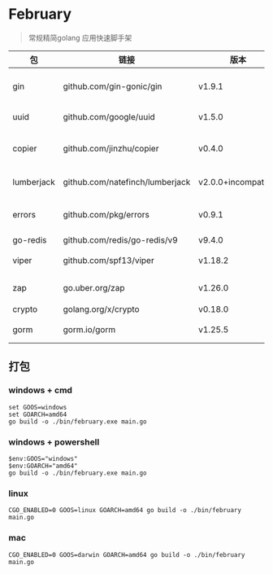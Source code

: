 # February

> 常规精简golang 应用快速脚手架



| 包         | 链接                            | 版本                | 作用           |
| ---------- | ------------------------------- | ------------------- | -------------- |
| gin        | github.com/gin-gonic/gin        | v1.9.1              | web请求框架    |
| uuid       | github.com/google/uuid          | v1.5.0              | trace id       |
| copier     | github.com/jinzhu/copier        | v0.4.0              | 结构体拷贝     |
| lumberjack | github.com/natefinch/lumberjack | v2.0.0+incompatible | 日志切割       |
| errors     | github.com/pkg/errors           | v0.9.1              | 更高级的errors |
| go-redis   | github.com/redis/go-redis/v9    | v9.4.0              | redis          |
| viper      | github.com/spf13/viper          | v1.18.2             | 配置读取       |
| zap        | go.uber.org/zap                 | v1.26.0             | 系统日志       |
| crypto     | golang.org/x/crypto             | v0.18.0             | 加密           |
| gorm       | gorm.io/gorm                    | v1.25.5             | orm软件        |


## 打包

### windows + cmd
```shell
set GOOS=windows
set GOARCH=amd64
go build -o ./bin/february.exe main.go
```

### windows + powershell
```shell
$env:GOOS="windows"
$env:GOARCH="amd64"
go build -o ./bin/february.exe main.go
```

### linux
```shell
CGO_ENABLED=0 GOOS=linux GOARCH=amd64 go build -o ./bin/february main.go
```

### mac
```shell
CGO_ENABLED=0 GOOS=darwin GOARCH=amd64 go build -o ./bin/february main.go
```